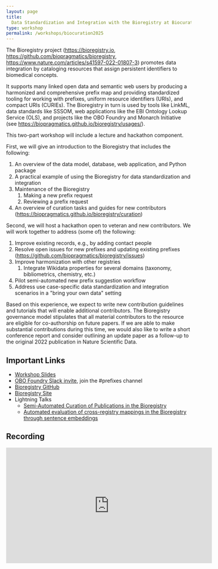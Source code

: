 ```yaml
---
layout: page
title:
  Data Standardization and Integration with the Bioregistry at Biocuration 2025
type: workshop
permalink: /workshops/biocuration2025
---
```


The Bioregistry project (https://bioregistry.io,
https://github.com/biopragmatics/bioregistry,
https://www.nature.com/articles/s41597-022-01807-3) promotes data integration by
cataloging resources that assign persistent identifiers to biomedical concepts.

It supports many linked open data and semantic web users by producing a
harmonized and comprehensive prefix map and providing standardized tooling for
working with prefixes, uniform resource identifiers (URIs), and compact URIs
(CURIEs). The Bioregistry in turn is used by tools like LinkML, data standards
like SSSOM, web applications like the EBI Ontology Lookup Service (OLS), and
projects like the OBO Foundry and Monarch Initiative (see
https://biopragmatics.github.io/bioregistry/usages/).

This two-part workshop will include a lecture and hackathon component.

First, we will give an introduction to the Bioregistry that includes the
following:

1. An overview of the data model, database, web application, and Python package
2. A practical example of using the Bioregistry for data standardization and
   integration
3. Maintenance of the Bioregistry
   1. Making a new prefix request
   2. Reviewing a prefix request
4. An overview of curation tasks and guides for new contributors
   (https://biopragmatics.github.io/bioregistry/curation)

Second, we will host a hackathon open to veteran and new contributors. We will
work together to address (some of) the following:

1. Improve existing records, e.g., by adding contact people
2. Resolve open issues for new prefixes and updating existing prefixes
   (https://github.com/biopragmatics/bioregistry/issues)
3. Improve harmonization with other registries
   1. Integrate Wikidata properties for several domains (taxonomy,
      bibliometrics, chemistry, etc.)
4. Pilot semi-automated new prefix suggestion workflow
5. Address use case-specific data standardization and integration scenarios in a
   "bring your own data" setting

Based on this experience, we expect to write new contribution guidelines and
tutorials that will enable additional contributors. The Bioregistry governance
model stipulates that all material contributors to the resource are eligible for
co-authorship on future papers. If we are able to make substantial contributions
during this time, we would also like to write a short conference report and
consider outlining an update paper as a follow-up to the original 2022
publication in Nature Scientific Data.

## Important Links

- [Workshop Slides](https://doi.org/10.5281/zenodo.15184414)
- [OBO Foundry Slack invite](https://obo-communitygroup.slack.com/archives/C023P0Z304T),
  join the #prefixes channel
- [Bioregistry GitHub](https://github.com/biopragmatics/bioregistry)
- [Bioregistry Site](https://bioregistry.io)
- Lightning Talks
  - [Semi-Automated Curation of Publications in the Bioregistry](https://docs.google.com/presentation/d/1EbCV1XpOBLbuzc7gA8k8HuiDbqDB1cCbryg8LCHBxjk/edit?usp=sharing)
  - [Automated evaluation of cross-registry mappings in the Bioregistry through sentence embeddings](https://docs.google.com/presentation/d/1iIRkbADPl4oYp50DSjIOqquX3xYNSrzy/edit?usp=sharing&ouid=102267574585791126574&rtpof=true&sd=true)

## Recording

<iframe width="560" height="315" src="https://www.youtube.com/embed/jmWfbH-TtkE?si=IuwggAjVp5lKHuib" title="YouTube video player" frameborder="0" allow="accelerometer; autoplay; clipboard-write; encrypted-media; gyroscope; picture-in-picture; web-share" referrerpolicy="strict-origin-when-cross-origin" allowfullscreen></iframe>
